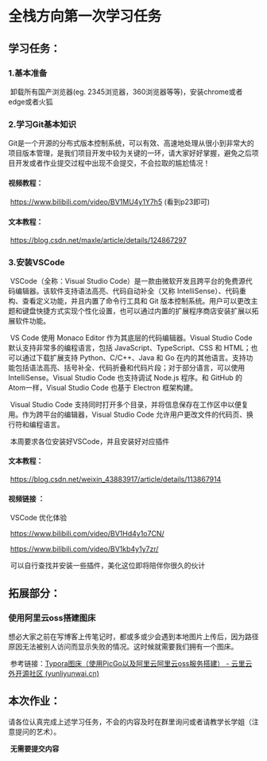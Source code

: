 # 全栈方向第一次学习任务



## 学习任务：

### 	1.基本准备

​		卸载所有国产浏览器(eg. 2345浏览器，360浏览器等等)，安装chrome或者edge或者火狐

### 	2.学习Git基本知识

​		Git是一个开源的分布式版本控制系统，可以有效、高速地处理从很小到非常大的项目版本管理，是我们项目开发中较为关键的一环，请大家好好掌握，避免之后项目开发或者作业提交过程中出现不会提交，不会拉取的尴尬情况！

#### 		视频教程：

​			https://www.bilibili.com/video/BV1MU4y1Y7h5 (看到p23即可)

#### 		文本教程：

​			https://blog.csdn.net/maxle/article/details/124867297

### 	3.安装VSCode

​	VSCode（全称：Visual Studio Code）是一款由微软开发且跨平台的免费源代码编辑器。该软件支持语法高亮、代码自动补全（又称 IntelliSense）、代码重构、查看定义功能，并且内置了命令行工具和 Git 版本控制系统。用户可以更改主题和键盘快捷方式实现个性化设置，也可以通过内置的扩展程序商店安装扩展以拓展软件功能。

​	VS Code 使用 Monaco Editor 作为其底层的代码编辑器。Visual Studio Code 默认支持非常多的编程语言，包括 JavaScript、TypeScript、CSS 和 HTML；也可以通过下载扩展支持 Python、C/C++、Java 和 Go 在内的其他语言。支持功能包括语法高亮、括号补全、代码折叠和代码片段；对于部分语言，可以使用 IntelliSense。Visual Studio Code 也支持调试 Node.js 程序。和 GitHub 的 Atom一样，Visual Studio Code 也基于 Electron 框架构建。

​	Visual Studio Code 支持同时打开多个目录，并将信息保存在工作区中以便复用。作为跨平台的编辑器，Visual Studio Code 允许用户更改文件的代码页、换行符和编程语言。

​	本周要求各位安装好VSCode，并且安装好对应插件

#### 	文本教程：

​		https://blog.csdn.net/weixin_43883917/article/details/113867914

#### 	视频链接 ：

​		VSCode 优化体验

​		https://www.bilibili.com/video/BV1Hd4y1o7CN/

​		https://www.bilibili.com/video/BV1kb4y1y7zr/

​		可以自行查找并安装一些插件，美化这位即将陪伴你很久的伙计

## 拓展部分：

### 	使用阿里云oss搭建图床

​	想必大家之前在写博客上传笔记时，都或多或少会遇到本地图片上传后，因为路径原因无法被别人访问而显示失败的情况。这时候就需要我们拥有一个图床。

​	参考链接：[Typora图床（使用PicGo以及阿里云阿里云oss服务搭建） - 云里云外开源社区 (yunliyunwai.cn)](https://www.yunliyunwai.cn/blog/detail/97392f55c70416bb109b23f2105f1606)

## 本次作业：

​	请各位认真完成上述学习任务，不会的内容及时在群里询问或者请教学长学姐（注意提问的艺术）。

​	**无需要提交内容**


